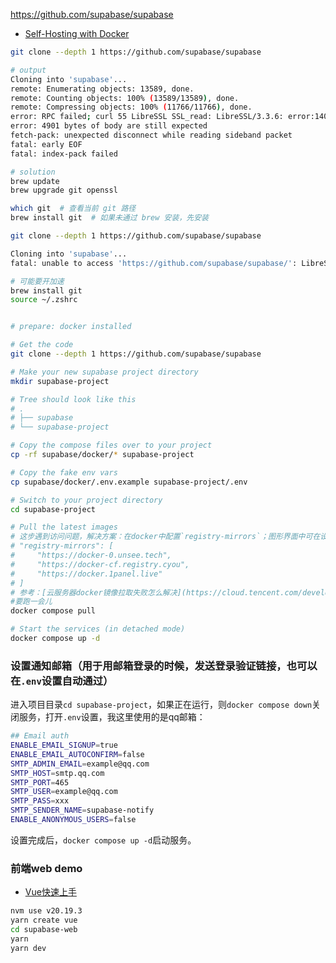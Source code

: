 
https://github.com/supabase/supabase

- [Self-Hosting with Docker](https://supabase.com/docs/guides/self-hosting/docker)

```sh
git clone --depth 1 https://github.com/supabase/supabase

# output
Cloning into 'supabase'...
remote: Enumerating objects: 13589, done.
remote: Counting objects: 100% (13589/13589), done.
remote: Compressing objects: 100% (11766/11766), done.
error: RPC failed; curl 55 LibreSSL SSL_read: LibreSSL/3.3.6: error:1404C42E:SSL routines:ST_OK:tlsv1 alert protocol version, errno 0
error: 4901 bytes of body are still expected
fetch-pack: unexpected disconnect while reading sideband packet
fatal: early EOF
fatal: index-pack failed

# solution
brew update
brew upgrade git openssl

which git  # 查看当前 git 路径
brew install git  # 如果未通过 brew 安装，先安装

git clone --depth 1 https://github.com/supabase/supabase

Cloning into 'supabase'...
fatal: unable to access 'https://github.com/supabase/supabase/': LibreSSL SSL_connect: SSL_ERROR_SYSCALL in connection to github.com:443 

# 可能要开加速
brew install git
source ~/.zshrc


# prepare: docker installed

# Get the code
git clone --depth 1 https://github.com/supabase/supabase

# Make your new supabase project directory
mkdir supabase-project

# Tree should look like this
# .
# ├── supabase
# └── supabase-project

# Copy the compose files over to your project
cp -rf supabase/docker/* supabase-project

# Copy the fake env vars
cp supabase/docker/.env.example supabase-project/.env

# Switch to your project directory
cd supabase-project

# Pull the latest images
# 这步遇到访问问题，解决方案：在docker中配置`registry-mirrors`；图形界面中可在设置的Docker Engine那个json里添加；设置完重启完再次运行`docker compose pull`命令
# "registry-mirrors": [
#     "https://docker-0.unsee.tech",
#     "https://docker-cf.registry.cyou",
#     "https://docker.1panel.live"
# ]
# 参考：[云服务器docker镜像拉取失败怎么解决](https://cloud.tencent.com/developer/article/2529418)
#要跑一会儿
docker compose pull

# Start the services (in detached mode)
docker compose up -d
```

### 设置通知邮箱（用于用邮箱登录的时候，发送登录验证链接，也可以在`.env`设置自动通过）

进入项目目录`cd supabase-project`，如果正在运行，则`docker compose down`关闭服务，打开`.env`设置，我这里使用的是qq邮箱：
```sh
## Email auth
ENABLE_EMAIL_SIGNUP=true
ENABLE_EMAIL_AUTOCONFIRM=false
SMTP_ADMIN_EMAIL=example@qq.com
SMTP_HOST=smtp.qq.com
SMTP_PORT=465
SMTP_USER=example@qq.com
SMTP_PASS=xxx
SMTP_SENDER_NAME=supabase-notify
ENABLE_ANONYMOUS_USERS=false
```

设置完成后，`docker compose up -d`启动服务。

### 前端web demo

- [Vue快速上手](https://cn.vuejs.org/guide/quick-start.html)

```sh
nvm use v20.19.3
yarn create vue
cd supabase-web
yarn
yarn dev
```